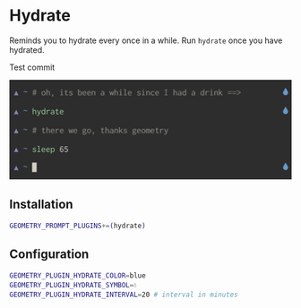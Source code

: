 # Hydrate

Reminds you to hydrate every once in a while. Run `hydrate` once you have hydrated.

Test commit

![](hydrate.png)

## Installation

```sh
GEOMETRY_PROMPT_PLUGINS+=(hydrate)
```

## Configuration

```sh
GEOMETRY_PLUGIN_HYDRATE_COLOR=blue
GEOMETRY_PLUGIN_HYDRATE_SYMBOL=💧
GEOMETRY_PLUGIN_HYDRATE_INTERVAL=20 # interval in minutes
```
